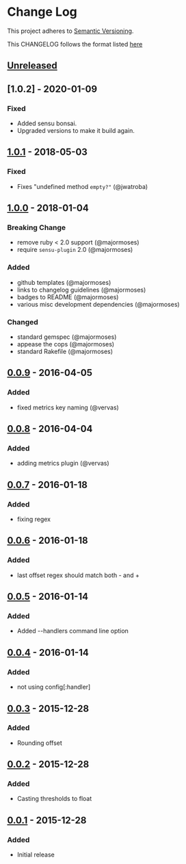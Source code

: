 # Change Log
This project adheres to [Semantic Versioning](http://semver.org/).

This CHANGELOG follows the format listed [here](https://github.com/sensu-plugins/community/blob/master/HOW_WE_CHANGELOG.md)

## [Unreleased]
## [1.0.2] - 2020-01-09
### Fixed
- Added sensu bonsai.
- Upgraded versions to make it build again.

## [1.0.1] - 2018-05-03
### Fixed
- Fixes "undefined method `empty?"` (@jwatroba)

## [1.0.0] - 2018-01-04
### Breaking Change
- remove ruby < 2.0 support (@majormoses)
- require `sensu-plugin` 2.0 (@majormoses)

### Added
- github templates (@majormoses)
- links to changelog guidelines (@majormoses)
- badges to README (@majormoses)
- various misc development dependencies (@majormoses)

### Changed
- standard gemspec (@majormoses)
- appease the cops (@majormoses)
- standard Rakefile (@majormoses)

## [0.0.9] - 2016-04-05
### Added
- fixed metrics key naming (@vervas)

## [0.0.8] - 2016-04-04
### Added
- adding metrics plugin (@vervas)

## [0.0.7] - 2016-01-18
### Added
- fixing regex

## [0.0.6] - 2016-01-18
### Added
- last offset regex should match both - and +

## [0.0.5] - 2016-01-14
### Added
- Added --handlers command line option

## [0.0.4] - 2016-01-14
### Added
- not using config[:handler]

## [0.0.3] - 2015-12-28
### Added
- Rounding offset

## [0.0.2] - 2015-12-28
### Added
- Casting thresholds to float

## [0.0.1] - 2015-12-28
### Added
- Initial release

[Unreleased]: https://github.com/sensu-plugins/sensu-plugins-ntp/compare/1.0.1...HEAD
[1.0.1]: https://github.com/sensu-plugins/sensu-plugins-ntp/compare/1.0.0...1.0.1
[1.0.0]: https://github.com/sensu-plugins/sensu-plugins-ntp/compare/0.0.10...1.0.0
[0.0.10]: https://github.com/sensu-plugins/sensu-plugins-ntp/compare/0.0.9...0.0.10
[0.0.9]: https://github.com/sensu-plugins/sensu-plugins-ntp/compare/0.0.8...0.0.9
[0.0.8]: https://github.com/sensu-plugins/sensu-plugins-ntp/compare/0.0.7...0.0.8
[0.0.7]: https://github.com/sensu-plugins/sensu-plugins-ntp/compare/0.0.6...0.0.7
[0.0.6]: https://github.com/sensu-plugins/sensu-plugins-ntp/compare/0.0.5...0.0.6
[0.0.5]: https://github.com/sensu-plugins/sensu-plugins-ntp/compare/0.0.4...0.0.5
[0.0.4]: https://github.com/sensu-plugins/sensu-plugins-ntp/compare/0.0.3...0.0.4
[0.0.3]: https://github.com/sensu-plugins/sensu-plugins-ntp/compare/0.0.2...0.0.3
[0.0.2]: https://github.com/sensu-plugins/sensu-plugins-ntp/compare/0.0.1...0.0.2
[0.0.1]: https://github.com/sensu-plugins/sensu-plugins-ntp/compare/00e3dfb1d044946ec5465f7075dce532bbb60cff...0.0.1
